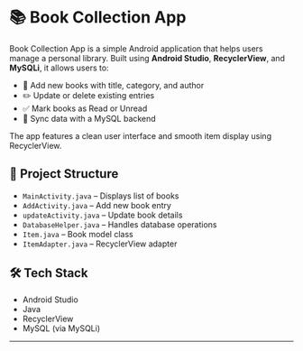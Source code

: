 # 📚 Book Collection App

Book Collection App is a simple Android application that helps users manage a personal library. Built using **Android Studio**, **RecyclerView**, and **MySQLi**, it allows users to:

- 📖 Add new books with title, category, and author  
- ✏️ Update or delete existing entries  
- ✅ Mark books as Read or Unread  
- 🔄 Sync data with a MySQL backend  

The app features a clean user interface and smooth item display using RecyclerView.

## 📂 Project Structure

- `MainActivity.java` – Displays list of books  
- `AddActivity.java` – Add new book entry  
- `updateActivity.java` – Update book details  
- `DatabaseHelper.java` – Handles database operations  
- `Item.java` – Book model class  
- `ItemAdapter.java` – RecyclerView adapter  

## 🛠️ Tech Stack

- Android Studio  
- Java  
- RecyclerView  
- MySQL (via MySQLi)  
---


